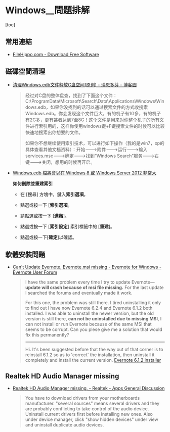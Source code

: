 # Windows__問題排解

[toc]
<!-- toc --> 

## 常用連結

- [FileHippo.com - Download Free Software](https://filehippo.com/zh/)

## 磁碟空間清理

- [清理Windows.edb文件释放C盘空间(原创) - 瑞恩多芬 - 博客园](https://www.cnblogs.com/bison1989/archive/2011/11/09/2243703.html)

    > 经过对C盘的整体盘查，找到了下面这个文件：C:\\ProgramData\\Microsoft\\Search\\Data\\Applications\\Windows\\Windows.edb，如果你没找到的话可以通过搜索文件的方式收搜索Windows.edb。你会发现这个文件巨大，有的机子有1G多，有的机子有2G多，更有甚者达到7至8G！这个文件是用来对你整个机子的所有文件进行索引用的，这样你使用windows键+F键搜索文件的时候可以比较快速地搜索出你想要的文件。
    > 
    > 如果你不想继续使用索引技术，可以进行如下操作（我的是win7，xp的具体查看其他文档资料）：开始--->附件--->运行--->输入services.msc--->确定--->找到“Windows Search”服务--->右键--->关闭，想用的时候再开启。

- [Windows.edb 檔將會以在 Windows 8 或 Windows Server 2012 非常大](https://support.microsoft.com/zh-tw/help/2838018/the-windows-edb-file-grows-very-large-in-windows-8-or-windows-server-2)

    __如何刪除並重建索引__

    -   在 \[搜尋\] 方塊中，鍵入**索引選項**。  

    -   點選或按一下 \[**索引選項**。
    -   請點選或按一下 \[**進階**\]。
    -   點選或按一下 \[**索引設定**\] 索引標籤中的 \[**重建**\]。
    -   點選或按一下\[**確定**\]以確認。

## 軟體安裝問題

- [Can't Update Evernote, Evernote.msi missing - Evernote for Windows - Evernote User Forum](https://discussion.evernote.com/topic/100267-cant-update-evernote-evernotemsi-missing/)

    >  I have the same problem every time I try to update Evernote—**update will crash because of msi file missing.** For the last update I searched the forums and eventually made it work.
    > 
    > For this one, the problem was still there. I tired uninstalling it only to find out I have now Evernote 6.2.4 and Evernote 6.1.2 both installed. I was able to uninstall the newer version, but the old version is still there, **can not be uninstalled due to missing MSI**, I can not install or run Evernote because of the same MSI that seems to be corrupt. Can you plese give me a solution that would fix this permanently? 
    > 
    > ---
    > Hi. It's been suggested before that the way out of that corner is to reinstall 6.1.2 so as to 'correct' the installation,  then uninstall it completely and install the current version.  [Evernote 6.1.2 installer](http://filehippo.com/download_evernote/68286/)
    > 

## Realtek HD Audio Manager missing

- [Realtek HD Audio Manager missing. - Realtek - Apps General Discussion](http://www.tomsguide.com/answers/id-3486617/realtek-audio-manager-missing.html)

    > You have to download drivers from your motherboards manufacturer. "several sources" means several drivers and they are probably conflicting to take control of the audio device. Uninstall current drivers first before installing new ones. Also under device manager, click "show hidden devices" under view and uninstall duplicate audio devices.
